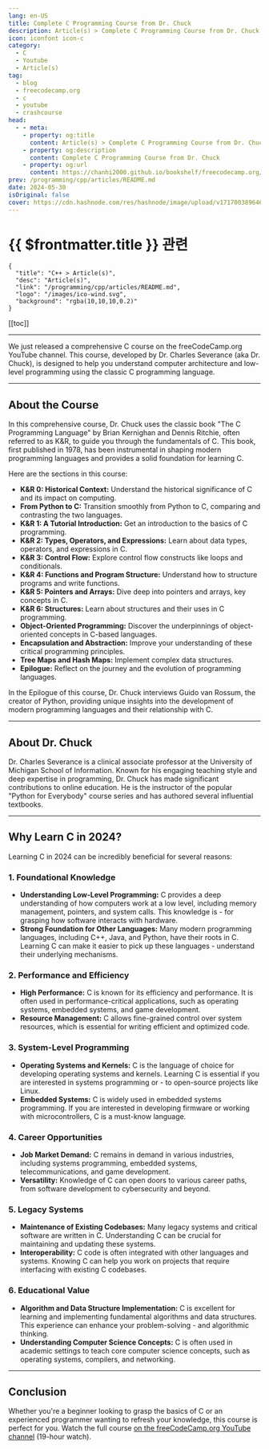 ```yaml
---
lang: en-US
title: Complete C Programming Course from Dr. Chuck
description: Article(s) > Complete C Programming Course from Dr. Chuck
icon: iconfont icon-c
category: 
  - C
  - Youtube
  - Article(s)
tag: 
  - blog
  - freecodecamp.org
  - c
  - youtube
  - crashcourse
head:
  - - meta:
    - property: og:title
      content: Article(s) > Complete C Programming Course from Dr. Chuck
    - property: og:description
      content: Complete C Programming Course from Dr. Chuck
    - property: og:url
      content: https://chanhi2000.github.io/bookshelf/freecodecamp.org/complete-c-programming-course-from-dr-chuck.html
prev: /programming/cpp/articles/README.md
date: 2024-05-30
isOriginal: false
cover: https://cdn.hashnode.com/res/hashnode/image/upload/v1717003896462/adb98655-0557-4f01-ae93-8c685102e5f2.png
---
```


# {{ $frontmatter.title }} 관련

```component VPCard
{
  "title": "C++ > Article(s)",
  "desc": "Article(s)",
  "link": "/programming/cpp/articles/README.md",
  "logo": "/images/ico-wind.svg",
  "background": "rgba(10,10,10,0.2)"
}
```

[[toc]]

---

<SiteInfo
  name="Complete C Programming Course from Dr. Chuck"
  desc="We just released a comprehensive C course on the freeCodeCamp.org YouTube channel. This course, developed by Dr. Charles Severance (aka Dr. Chuck), is designed to help you understand computer architecture and low-level programming using the classic C..."
  url="https://freecodecamp.org/news/complete-c-programming-course-from-dr-chuck/"
  logo="https://cdn.freecodecamp.org/universal/favicons/favicon.ico"
  preview="https://cdn.hashnode.com/res/hashnode/image/upload/v1717003896462/adb98655-0557-4f01-ae93-8c685102e5f2.png"/>

We just released a comprehensive C course on the freeCodeCamp.org YouTube channel. This course, developed by Dr. Charles Severance (aka Dr. Chuck), is designed to help you understand computer architecture and low-level programming using the classic C programming language.

---

## About the Course

In this comprehensive course, Dr. Chuck uses the classic book "The C Programming Language" by Brian Kernighan and Dennis Ritchie, often referred to as K&R, to guide you through the fundamentals of C. This book, first published in 1978, has been instrumental in shaping modern programming languages and provides a solid foundation for learning C.

Here are the sections in this course:

- **K&R 0: Historical Context:** Understand the historical significance of C and its impact on computing.
- **From Python to C:** Transition smoothly from Python to C, comparing and contrasting the two languages.
- **K&R 1: A Tutorial Introduction:** Get an introduction to the basics of C programming.
- **K&R 2: Types, Operators, and Expressions:** Learn about data types, operators, and expressions in C.
- **K&R 3: Control Flow:** Explore control flow constructs like loops and conditionals.
- **K&R 4: Functions and Program Structure:** Understand how to structure programs and write functions.
- **K&R 5: Pointers and Arrays:** Dive deep into pointers and arrays, key concepts in C.
- **K&R 6: Structures:** Learn about structures and their uses in C programming.
- **Object-Oriented Programming:** Discover the underpinnings of object-oriented concepts in C-based languages.
- **Encapsulation and Abstraction:** Improve your understanding of these critical programming principles.
- **Tree Maps and Hash Maps:** Implement complex data structures.
- **Epilogue:** Reflect on the journey and the evolution of programming languages.

In the Epilogue of this course, Dr. Chuck interviews Guido van Rossum, the creator of Python, providing unique insights into the development of modern programming languages and their relationship with C.

---

## About Dr. Chuck

Dr. Charles Severance is a clinical associate professor at the University of Michigan School of Information. Known for his engaging teaching style and deep expertise in programming, Dr. Chuck has made significant contributions to online education. He is the instructor of the popular "Python for Everybody" course series and has authored several influential textbooks.

---

## Why Learn C in 2024?

Learning C in 2024 can be incredibly beneficial for several reasons:

### 1. Foundational Knowledge

- **Understanding Low-Level Programming:** C provides a deep understanding of how computers work at a low level, including memory management, pointers, and system calls. This knowledge is - for grasping how software interacts with hardware.
- **Strong Foundation for Other Languages:** Many modern programming languages, including C++, Java, and Python, have their roots in C. Learning C can make it easier to pick up these languages - understand their underlying mechanisms.

### 2. Performance and Efficiency

- **High Performance:** C is known for its efficiency and performance. It is often used in performance-critical applications, such as operating systems, embedded systems, and game development.
- **Resource Management:** C allows fine-grained control over system resources, which is essential for writing efficient and optimized code.

### 3. System-Level Programming

- **Operating Systems and Kernels:** C is the language of choice for developing operating systems and kernels. Learning C is essential if you are interested in systems programming or - to open-source projects like Linux.
- **Embedded Systems:** C is widely used in embedded systems programming. If you are interested in developing firmware or working with microcontrollers, C is a must-know language.

### 4. Career Opportunities

- **Job Market Demand:** C remains in demand in various industries, including systems programming, embedded systems, telecommunications, and game development.
- **Versatility:** Knowledge of C can open doors to various career paths, from software development to cybersecurity and beyond.

### 5. Legacy Systems

- **Maintenance of Existing Codebases:** Many legacy systems and critical software are written in C. Understanding C can be crucial for maintaining and updating these systems.
- **Interoperability:** C code is often integrated with other languages and systems. Knowing C can help you work on projects that require interfacing with existing C codebases.

### 6. Educational Value

- **Algorithm and Data Structure Implementation:** C is excellent for learning and implementing fundamental algorithms and data structures. This experience can enhance your problem-solving - and algorithmic thinking.
- **Understanding Computer Science Concepts:** C is often used in academic settings to teach core computer science concepts, such as operating systems, compilers, and networking.

---

## Conclusion

Whether you're a beginner looking to grasp the basics of C or an experienced programmer wanting to refresh your knowledge, this course is perfect for you. Watch the full course [<FontIcon icon="fa-brands fa-youtube"/>on the freeCodeCamp.org YouTube channel](https://youtu.be/PaPN51Mm5qQ) (19-hour watch).

<VidStack src="youtube/PaPN51Mm5qQ" />

